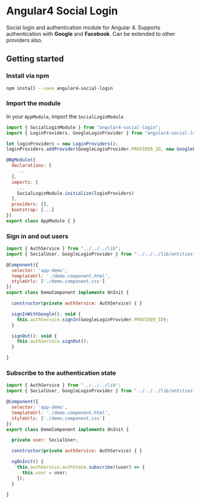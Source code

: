 # Angular4 Social Login

Social login and authentication module for Angular 4. Supports authentication with **Google** and **Facebook**. Can be extended to other providers also.

## Getting started

### Install via npm 

```sh
npm install --save angular4-social-login
```

### Import the module

In your `AppModule`, import the `SocialLoginModule`

```javascript
import { SocialLoginModule } from "angular4-social-login";
import { LoginProviders, GoogleLoginProvider } from "angular4-social-login/entities";

let loginProviders = new LoginProviders();
loginProviders.addProvider(GoogleLoginProvider.PROVIDER_ID, new GoogleLoginProvider("OAuth-Client-Id"));

@NgModule({
  declarations: [
    ...
  ],
  imports: [
    ...
    SocialLoginModule.initialize(loginProviders)
  ],
  providers: [],
  bootstrap: [...]
})
export class AppModule { }
```

### Sign in and out users

```javascript
import { AuthService } from "../../../lib";
import { SocialUser, GoogleLoginProvider } from "../../../lib/entities";

@Component({
  selector: 'app-demo',
  templateUrl: './demo.component.html',
  styleUrls: ['./demo.component.css']
})
export class DemoComponent implements OnInit {

  constructor(private authService: AuthService) { }

  signInWithGoogle(): void {
    this.authService.signIn(GoogleLoginProvider.PROVIDER_ID);
  }

  signOut(): void {
    this.authService.signOut();
  }

}
```

### Subscribe to the authentication state

```javascript
import { AuthService } from "../../../lib";
import { SocialUser, GoogleLoginProvider } from "../../../lib/entities";

@Component({
  selector: 'app-demo',
  templateUrl: './demo.component.html',
  styleUrls: ['./demo.component.css']
})
export class DemoComponent implements OnInit {

  private user: SocialUser;

  constructor(private authService: AuthService) { }

  ngOnInit() {
    this.authService.authState.subscribe((user) => {
      this.user = user;
    });
  }

}
```
